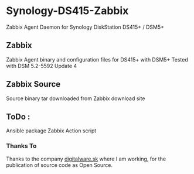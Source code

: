 # Synology-DS415-Zabbix
Zabbix Agent Daemon for Synology DiskStation DS415+ / DSM5+

## Zabbix
Zabbix Agent binary and configuration files for DS415+ with DSM5+
Tested with DSM 5.2-5592 Update 4

## Zabbix Source
Source binary tar downloaded from Zabbix download site

## ToDo :
Ansible package
Zabbix Action script

### Thanks To
Thanks to the company [digitalware.sk](http://www.digitalware.sk/) where I am working, for the publication of source code as Open Source.
